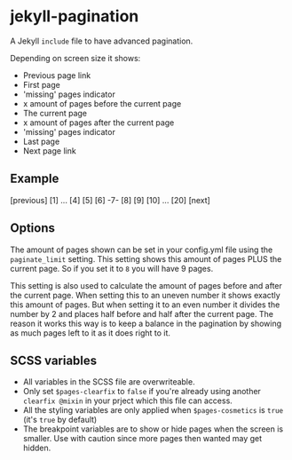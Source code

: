 # jekyll-pagination
A Jekyll `include` file to have advanced pagination.

Depending on screen size it shows:
* Previous page link
* First page
* 'missing' pages indicator
* x amount of pages before the current page
* The current page
* x amount of pages after the current page
* 'missing' pages indicator
* Last page
* Next page link

## Example

[previous] [1] ... [4] [5] [6] -7- [8] [9] [10] ... [20] [next]

## Options
The amount of pages shown can be set in your config.yml file using the `paginate_limit` setting. This setting shows this amount of pages PLUS the current page. So if you set it to `8` you will have 9 pages.

This setting is also used to calculate the amount of pages before and after the current page. When setting this to an uneven number it shows exactly this amount of pages. But when setting it to an even number it divides the number by 2 and places half before and half after the current page. The reason it works this way is to keep a balance in the pagination by showing as much pages left to it as it does right to it.

## SCSS variables
* All variables in the SCSS file are overwriteable.
* Only set `$pages-clearfix` to `false` if you're already using another `clearfix @mixin` in your prject which this file can access.
* All the styling variables are only applied when `$pages-cosmetics` is `true` (it's `true` by default)
* The breakpoint variables are to show or hide pages when the screen is smaller. Use with caution since more pages then wanted may get hidden.